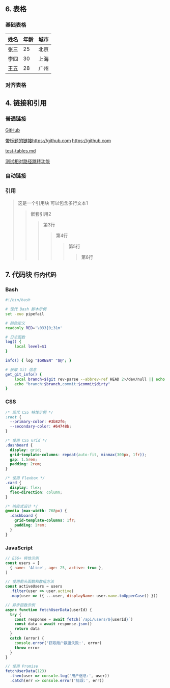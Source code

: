 ## 6. 表格

### 基础表格

| 姓名 | 年龄 | 城市 |
| ---- | ---- | ---- |
| 张三 | 25   | 北京 |
| 李四 | 30   | 上海 |
| 王五 | 28   | 广州 |

### 对齐表格

## 4. 链接和引用

### 普通链接

[GitHub](https://github.com)

[带标题的链接](https://github.com 'GitHub 主页')https://github.com
<https://github.com>

[test-tables.md](./test-tables.md)

[测试相对路径跳转功能](./test-relative-links.md)

### 自动链接

### 引用

> 这是一个引用块
> 可以包含多行文本1
>
> > 嵌套引用2
> >
> > > 第3行
> > >
> > > > 第4行
> > > >
> > > > > 第5行
> > > > >
> > > > > > 第6行

## 7. 代码块 `行内代码`

### Bash

```bash
#!/bin/bash

# 现代 Bash 脚本示例
set -euo pipefail

# 颜色定义
readonly RED='\033[0;31m'

# 日志函数
log() {
    local level=$1
}

info() { log "$GREEN" "$@"; }

# 获取 Git 信息
get_git_info() {
    local branch=$(git rev-parse --abbrev-ref HEAD 2>/dev/null || echo "unknown")
    echo "branch:$branch,commit:$commit$dirty"
}
```

### CSS

```css
/* 现代 CSS 特性示例 */
:root {
  --primary-color: #3b82f6;
  --secondary-color: #64748b;
}

/* 使用 CSS Grid */
.dashboard {
  display: grid;
  grid-template-columns: repeat(auto-fit, minmax(300px, 1fr));
  gap: 1.5rem;
  padding: 2rem;
}

/* 使用 Flexbox */
.card {
  display: flex;
  flex-direction: column;
}

/* 响应式设计 */
@media (max-width: 768px) {
  .dashboard {
    grid-template-columns: 1fr;
    padding: 1rem;
  }
}
```

### JavaScript

```javascript
// ES6+ 特性示例
const users = [
  { name: 'Alice', age: 25, active: true },
]

// 使用箭头函数和数组方法
const activeUsers = users
  .filter(user => user.active)
  .map(user => ({ ...user, displayName: user.name.toUpperCase() }))

// 异步函数示例
async function fetchUserData(userId) {
  try {
    const response = await fetch(`/api/users/${userId}`)
    const data = await response.json()
    return data
  }
  catch (error) {
    console.error('获取用户数据失败:', error)
    throw error
  }
}

// 使用 Promise
fetchUserData(123)
  .then(user => console.log('用户信息:', user))
  .catch(err => console.error('错误:', err))
```
